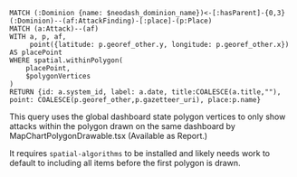 ```
MATCH (:Dominion {name: $neodash_dominion_name})<-[:hasParent]-{0,3}(:Dominion)--(af:AttackFinding)-[:place]-(p:Place)
MATCH (a:Attack)--(af)
WITH a, p, af, 
     point({latitude: p.georef_other.y, longitude: p.georef_other.x}) AS placePoint
WHERE spatial.withinPolygon(
    placePoint,
    $polygonVertices
)
RETURN {id: a.system_id, label: a.date, title:COALESCE(a.title,""), point: COALESCE(p.georef_other,p.gazetteer_uri), place:p.name}
```

This query uses the global dashboard state polygon vertices to only show attacks within the polygon drawn on the same dashboard
by MapChartPolygonDrawable.tsx (Available as  Report.)

It requires `spatial-algorithms` to be installed and likely needs work to default to including all items before the first polygon is drawn.